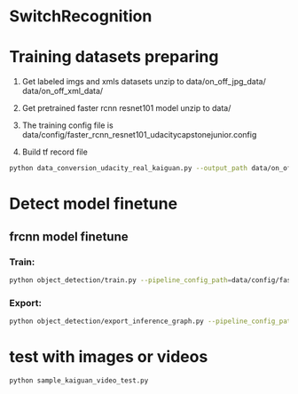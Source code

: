 # SwitchRecognition

# Training datasets preparing

1. Get labeled imgs and xmls datasets unzip to data/on_off_jpg_data/ data/on_off_xml_data/

2. Get pretrained faster rcnn resnet101 model unzip to data/

3. The training config file is data/config/faster_rcnn_resnet101_udacitycapstonejunior.config

4. Build tf record file

```bash
python data_conversion_udacity_real_kaiguan.py --output_path data/on_off_output/on_off.record
```

# Detect model finetune
## frcnn model finetune
### Train:

```bash
python object_detection/train.py --pipeline_config_path=data/config/faster_rcnn_resnet101_udacitycapstonejunior_kaiguan.config --train_dir=data/real_training_data_kaiguan/frcnn_model
```

### Export:

```bash
python object_detection/export_inference_graph.py --pipeline_config_path=data/config/faster_rcnn_resnet101_udacitycapstonejunior_kaiguan.config --trained_checkpoint_prefix=data/real_training_data_kaiguan/frcnn_model/model.ckpt-20000 --output_directory=model_frozen_real_kaiguan/frcnn/ --input_type image_tensor
```

# test with images or videos
```bash
python sample_kaiguan_video_test.py
```
